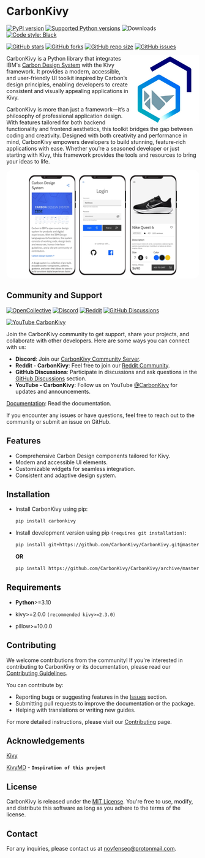 # CarbonKivy

[![PyPI version](https://img.shields.io/pypi/v/carbonkivy.svg?color=blueviolet&logo=pypi&logoColor=white)](https://pypi.org/project/kvdeveloper)
[![Supported Python versions](https://img.shields.io/pypi/pyversions/carbonkivy.svg?color=yellow&logo=python&logoColor=ffd43b)](#Installation)
![Downloads](https://static.pepy.tech/badge/carbonkivy)
[![Code style: Black](https://img.shields.io/badge/code%20style-black-000000.svg?color=purple)](https://github.com/psf/black)

[![GitHub stars](https://img.shields.io/github/stars/CarbonKivy/CarbonKivy)](https://github.com/CarbonKivy/CarbonKivy/stargazers)
[![GitHub forks](https://img.shields.io/github/forks/CarbonKivy/CarbonKivy)](https://github.com/CarbonKivy/CarbonKivy/network)
[![GitHub repo size](https://img.shields.io/github/repo-size/CarbonKivy/CarbonKivy?color=red&logo=github&logoColor=white)](https://github.com/CarbonKivy/CarbonKivy)
[![GitHub issues](https://img.shields.io/github/issues/CarbonKivy/CarbonKivy?color=blueviolet&logo=github&logoColor=white)](https://github.com/CarbonKivy/CarbonKivy/issues)

<p><img src="https://raw.githubusercontent.com/CarbonKivy/CarbonKivy/master/docs/source/_static/images/carbonkivy_logo256.png" height="180" align="right" padding="11"/></p>

CarbonKivy is a Python library that integrates IBM's [Carbon Design System](https://www.carbondesignsystem.com/) with the Kivy framework. It provides a modern, accessible, and user-friendly UI toolkit inspired by Carbon’s design principles, enabling developers to create consistent and visually appealing applications in Kivy.

CarbonKivy is more than just a framework—it’s a philosophy of professional application design. With features tailored for both backend functionality and frontend aesthetics, this toolkit bridges the gap between coding and creativity. Designed with both creativity and performance in mind, CarbonKivy empowers developers to build stunning, feature-rich applications with ease. Whether you’re a seasoned developer or just starting with Kivy, this framework provides the tools and resources to bring your ideas to life.

<p align="center">
    <img width="800" src="https://raw.githubusercontent.com/CarbonKivy/CarbonKivy/master/docs/source/_static/images/carbondesignexamples.png" style="border-radius:1em" 
            title="kvdeveloper create MyApp --template nav_toolbar"
        />
</p>

## Community and Support
[![OpenCollective](https://img.shields.io/opencollective/all/CarbonKivy?style=for-the-badge&label=Support%20CarbonKivy&logo=opencollective&color=blue)](https://opencollective.com/CarbonKivy)
[![Discord](https://img.shields.io/discord/566880874789076992?style=for-the-badge&color=7289da&logo=discord&logoColor=7289da)](https://discord.gg/jxZ5xr3pUt)
[![Reddit](https://img.shields.io/static/v1?label=reddit&message=CarbonKivy&style=for-the-badge&color=orangered&logo=reddit&logoColor=orangered)](https://reddit.com/r/CarbonKivy)
[![GitHub Discussions](https://img.shields.io/static/v1?label=GitHub%20Discussions&message=ask%20questions&style=for-the-badge&color=blueviolet&logo=github&logoColor=white)](https://github.com/CarbonKivy/CarbonKivy/discussions)

[![YouTube CarbonKivy](https://img.shields.io/static/v1?label=Youtube&message=CarbonKivy&color=blue&logo=youtube&logoColor=ff0000)](https://youtube.com/@CarbonKivy)

Join the CarbonKivy community to get support, share your projects, and collaborate with other developers. Here are some ways you can connect with us:

- **Discord**: Join our [CarbonKivy Community Server](https://discord.gg/jxZ5xr3pUt).
- **Reddit - CarbonKivy**: Feel free to join our [Reddit Community](https://reddit.com/r/CarbonKivy).
- **GitHub Discussions**: Participate in discussions and ask questions in the [GitHub Discussions](https://github.com/CarbonKivy/CarbonKivy/discussions) section.
- **YouTube - CarbonKivy**: Follow us on YouTube [@CarbonKivy](https://youtube.com/@CarbonKivy) for updates and announcements.

[Documentation](https://carbonkivy.readthedocs.io/en/latest): Read the documentation.

If you encounter any issues or have questions, feel free to reach out to the community or submit an issue on GitHub.

## Features
- Comprehensive Carbon Design components tailored for Kivy.
- Modern and accessible UI elements.
- Customizable widgets for seamless integration.
- Consistent and adaptive design system.

## Installation
- Install CarbonKivy using pip:

    ```bash
    pip install carbonkivy
    ```

- Install development version using pip `(requires git installation)`:

    ```bash
    pip install git+https://github.com/CarbonKivy/CarbonKivy.git@master
    ```

    **OR**

    ```bash
    pip install https://github.com/CarbonKivy/CarbonKivy/archive/master.zip
    ```

## Requirements
- **Python**>=3.10

- kivy>=2.0.0 `(recommended kivy>=2.3.0)`

- pillow>=10.0.0

## Contributing
We welcome contributions from the community! If you're interested in contributing to CarbonKivy or its documentation, please read our [Contributing Guidelines](https://github.com/CarbonKivy/CarbonKivy/blob/master/CONTRIBUTING.md).

You can contribute by:

- Reporting bugs or suggesting features in the [Issues](https://github.com/CarbonKivy/CarbonKivy/issues) section.
- Submitting pull requests to improve the documentation or the package.
- Helping with translations or writing new guides.

For more detailed instructions, please visit our [Contributing](https://github.com/CarbonKivy/CarbonKivy/blob/master/CONTRIBUTING.md) page.

## Acknowledgements
[Kivy](https://github.com/kivy)

[KivyMD](https://github.com/kivymd) - **`Inspiration of this project`**

## License
CarbonKivy is released under the [MIT License](https://github.com/CarbonKivy/CarbonKivy/blob/master/LICENSE). You're free to use, modify, and distribute this software as long as you adhere to the terms of the license.

## Contact
For any inquiries, please contact us at [novfensec@protonmail.com](mailto:novfensec@protonmail.com).
